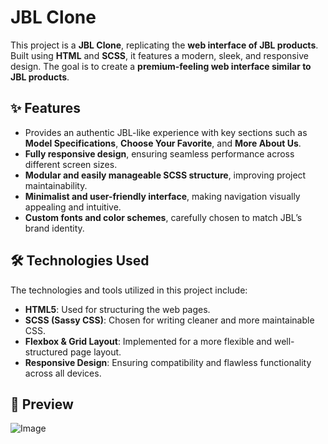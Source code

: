 # JBL Clone

This project is a **JBL Clone**, replicating the **web interface of JBL products**. Built using **HTML** and **SCSS**, it features a modern, sleek, and responsive design. The goal is to create a **premium-feeling web interface similar to JBL products**.

## ✨ Features

- Provides an authentic JBL-like experience with key sections such as **Model Specifications**, **Choose Your Favorite**, and **More About Us**.
- **Fully responsive design**, ensuring seamless performance across different screen sizes.
- **Modular and easily manageable SCSS structure**, improving project maintainability.
- **Minimalist and user-friendly interface**, making navigation visually appealing and intuitive.
- **Custom fonts and color schemes**, carefully chosen to match JBL’s brand identity.

## 🛠 Technologies Used

The technologies and tools utilized in this project include:

- **HTML5**: Used for structuring the web pages.
- **SCSS (Sassy CSS)**: Chosen for writing cleaner and more maintainable CSS.
- **Flexbox & Grid Layout**: Implemented for a more flexible and well-structured page layout.
- **Responsive Design**: Ensuring compatibility and flawless functionality across all devices.

## 👀 Preview
![Image](https://github.com/user-attachments/assets/bb83a503-4b5b-42b0-8440-c1a81d0999d5)

